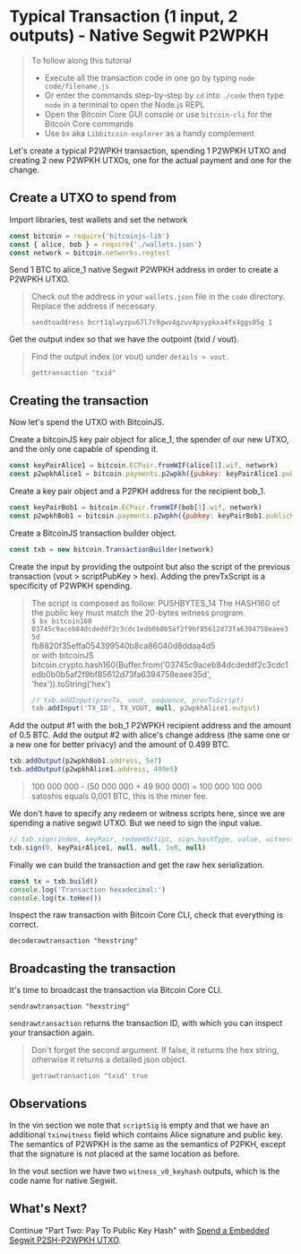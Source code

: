 # Typical Transaction \(1 input, 2 outputs\) - Native Segwit P2WPKH

> To follow along this tutorial
>
> * Execute all the transaction code in one go by typing `node code/filename.js`   
> * Or enter the commands step-by-step by `cd` into `./code` then type `node` in a terminal to open the Node.js REPL   
> * Open the Bitcoin Core GUI console or use `bitcoin-cli` for the Bitcoin Core commands
> * Use `bx` aka `Libbitcoin-explorer` as a handy complement

Let's create a typical P2WPKH transaction, spending 1 P2WPKH UTXO and creating 2 new P2WPKH UTXOs, one for the actual payment and one for the change.

## Create a UTXO to spend from

Import libraries, test wallets and set the network

```javascript
const bitcoin = require('bitcoinjs-lib')
const { alice, bob } = require('./wallets.json')
const network = bitcoin.networks.regtest
```

Send 1 BTC to alice\_1 native Segwit P2WPKH address in order to create a P2WPKH UTXO.

> Check out the address in your `wallets.json` file in the `code` directory. Replace the address if necessary.
>
> ```shell
> sendtoaddress bcrt1qlwyzpu67l7s9gwv4gzuv4psypkxa4fx4ggs05g 1
> ```

Get the output index so that we have the outpoint \(txid / vout\).

> Find the output index \(or vout\) under `details > vout`.
>
> ```shell
> gettransaction "txid"
> ```

## Creating the transaction

Now let's spend the UTXO with BitcoinJS.

Create a bitcoinJS key pair object for alice\_1, the spender of our new UTXO, and the only one capable of spending it.

```javascript
const keyPairAlice1 = bitcoin.ECPair.fromWIF(alice[1].wif, network)
const p2wpkhAlice1 = bitcoin.payments.p2wpkh({pubkey: keyPairAlice1.publicKey, network})
```

Create a key pair object and a P2PKH address for the recipient bob\_1.

```javascript
const keyPairBob1 = bitcoin.ECPair.fromWIF(bob[1].wif, network)
const p2wpkhBob1 = bitcoin.payments.p2wpkh({pubkey: keyPairBob1.publicKey, network})
```

Create a BitcoinJS transaction builder object.

```javascript
const txb = new bitcoin.TransactionBuilder(network)
```

Create the input by providing the outpoint but also the script of the previous transaction \(vout &gt; scriptPubKey &gt; hex\). Adding the prevTxScript is a specificity of P2WPKH spending.

> The script is composed as follow:  PUSHBYTES\_14  The HASH160 of the public key must match the 20-bytes witness program.   
>  `$ bx bitcoin160 03745c9aceb84dcdeddf2c3cdc1edb0b0b5af2f9bf85612d73fa6394758eaee35d`   
>  fb8820f35effa054399540b8ca86040d8ddaa4d5   
>  or with bitcoinJS bitcoin.crypto.hash160\(Buffer.from\('03745c9aceb84dcdeddf2c3cdc1edb0b0b5af2f9bf85612d73fa6394758eaee35d', 'hex'\)\).toString\('hex'\)
>
> ```javascript
> // txb.addInput(prevTx, vout, sequence, prevTxScript)
> txb.addInput('TX_ID', TX_VOUT, null, p2wpkhAlice1.output)
> ```

Add the output \#1 with the bob\_1 P2WPKH recipient address and the amount of 0.5 BTC. Add the output \#2 with alice's change address \(the same one or a new one for better privacy\) and the amount of 0.499 BTC.

```javascript
txb.addOutput(p2wpkhBob1.address, 5e7)
txb.addOutput(p2wpkhAlice1.address, 499e5)
```

> 100 000 000 - \(50 000 000 + 49 900 000\) = 100 000 100 000 satoshis equals 0,001 BTC, this is the miner fee.

We don't have to specify any redeem or witness scripts here, since we are spending a native segwit UTXO. But we need to sign the input value.

```javascript
// txb.sign(index, keyPair, redeemScript, sign.hashType, value, witnessScript)
txb.sign(0, keyPairAlice1, null, null, 1e8, null)
```

Finally we can build the transaction and get the raw hex serialization.

```javascript
const tx = txb.build()
console.log('Transaction hexadecimal:')
console.log(tx.toHex())
```

Inspect the raw transaction with Bitcoin Core CLI, check that everything is correct.

```shell
decoderawtransaction "hexstring"
```

## Broadcasting the transaction

It's time to broadcast the transaction via Bitcoin Core CLI.

```shell
sendrawtransaction "hexstring"
```

`sendrawtransaction` returns the transaction ID, with which you can inspect your transaction again.

> Don't forget the second argument. If false, it returns the hex string, otherwise it returns a detailed json object.
>
> ```shell
> getrawtransaction "txid" true
> ```

## Observations

In the vin section we note that `scriptSig` is empty and that we have an additional `txinwitness` field which contains Alice signature and public key. The semantics of P2WPKH is the same as the semantics of P2PKH, except that the signature is not placed at the same location as before.

In the vout section we have two `witness_v0_keyhash` outputs, which is the code name for native Segwit.

## What's Next?

Continue "Part Two: Pay To Public Key Hash" with [Spend a Embedded Segwit P2SH-P2WPKH UTXO](../p2sh_p2wpkh/p2sh_p2wpkh_spend_1_1.md).

